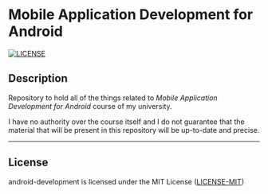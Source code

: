 # Mobile Application Development for Android

[![LICENSE](https://img.shields.io/badge/License-MIT-green.svg)](https://github.com/uabua/android-development#License "Project's LICENSE section")

## Description

Repository to hold all of the things related to *Mobile Application Development for Android* course of my university.

I have no authority over the course itself and I do not guarantee that the material that will be present in this repository will be up-to-date and precise.

---

## License

android-development is licensed under the MIT License ([LICENSE-MIT](https://github.com/uabua/android-development/blob/master/LICENSE "Copy of the MIT license"))

